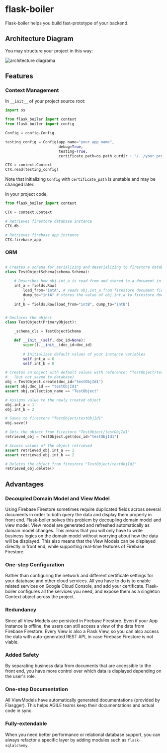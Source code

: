 # flask-boiler

Flask-boiler helps you build fast-prototype of your backend. 

## Architecture Diagram

You may structure your project in this way:

![architecture diagrama](https://www.lucidchart.com/publicSegments/view/76e8c8d4-a356-46ed-af95-e079d38a7bd7/image.png)

## Features

### Context Management

In ```__init__``` of your project source root: 
```python
import os

from flask_boiler import context
from flask_boiler import config

Config = config.Config

testing_config = Config(app_name="your_app_name",
                        debug=True,
                        testing=True,
                        certificate_path=os.path.curdir + "/../your_project/config_jsons/your_certificate.json")

CTX = context.Context
CTX.read(testing_config)
```

Note that initializing ```Config``` with ```certificate_path``` is unstable and 
may be changed later. 

In your project code, 

```python
from flask_boiler import context

CTX = context.Context

# Retrieves firestore database instance 
CTX.db

# Retrieves firebase app instance 
CTX.firebase_app

```

### ORM

```python

# Creates a schema for serializing and deserializing to firestore database
class TestObjectSchema(schema.Schema):
    
    # Describes how obj.int_a is read from and stored to a document in firestore 
    int_a = fields.Raw(
        load_from="intA", # reads obj.int_a from firestore document field "intA" 
        dump_to="intA" # stores the value of obj.int_a to firestore document field "intA" 
        )
    int_b = fields.Raw(load_from="intB", dump_to="intB")


# Declares the object 
class TestObject(PrimaryObject):

    _schema_cls = TestObjectSchema

    def __init__(self, doc_id=None):
        super().__init__(doc_id=doc_id)
        
        # Initializes default values of your instance variables 
        self.int_a = 0
        self.int_b = 0

# Creates an object with default values with reference: "TestObject/testObjId1" 
#   (but not saved to database)
obj = TestObject.create(doc_id="testObjId1")
assert obj.doc_id == "testObjId1"
assert obj.collection_name == "TestObject"

# Assigns value to the newly created object 
obj.int_a = 1
obj.int_b = 2

# Saves to firestore "TestObject/testObjId1" 
obj.save()

# Gets the object from firestore "TestObject/testObjId1" 
retrieved_obj = TestObject.get(doc_id="testObjId1")

# Access values of the object retrieved 
assert retrieved_obj.int_a == 1
assert retrieved_obj.int_b == 2

# Deletes the object from firestore "TestObject/testObjId1" 
retrieved_obj.delete()
```

## Advantages

### Decoupled Domain Model and View Model

Using Firebase Firestore sometimes require duplicated fields 
across several documents in order to both query the data and 
display them properly in front end. Flask-boiler solves this 
problem by decoupling domain model and view model. View model 
are generated and refreshed automatically as domain model 
changes. This means that you will only have to write business 
logics on the domain model without worrying about how the data 
will be displayed. This also means that the View Models can 
be displayed directly in front end, while supporting 
real-time features of Firebase Firestore. 

### One-step Configuration

Rather than configuring the network and different certificate 
settings for your database and other cloud services. All you 
have to do is to enable related services on Google Cloud 
Console, and add your certificate. Flask-boiler configures 
all the services you need, and expose them as a singleton 
Context object across the project. 

### Redundancy

Since all View Models are persisted in Firebase Firestore. 
Even if your App Instance is offline, the users can still 
access a view of the data from Firebase Firestore. Every 
View is also a Flask View, so you can also access the data 
with auto-generated REST API, in case Firebase Firestore is 
not viable. 

### Added Safety

By separating business data from documents that are accessible
to the front end, you have more control over which data is 
displayed depending on the user's role. 

### One-step Documentation

All ViewModels have automatically generated documentations 
(provided by Flasgger). This helps AGILE teams keep their 
documentations and actual code in sync. 

### Fully-extendable

When you need better performance or relational database 
support, you can always refactor a specific layer by 
adding modules such as ```flask-sqlalchemy```.  


